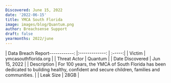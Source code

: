 ```yaml
---
Discovered: June 15, 2022
date: '2022-06-15'
title: YMCA South Florida
image: images/blog/Quantum.png
author: Breachsense Support
draft: false
yearmonths: 2022/june
---
```


| Data Breach Report------------:     |:-------------:    | :-----:|
| Victim      | ymcasouthflorida.org      | 
| Threat Actor      | Quantum      | 
| Date Discovered      | Jun 15, 2022      | 
| Description      | For 100 years, the YMCA of South Florida has been dedicated to building healthy, confident and secure children, families and communities.      | 
| Leak Size      | 28GB      | 

